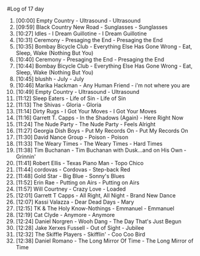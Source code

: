 #Log of 17 day

1. [00:00] Empty Country - Ultrasound - Ultrasound
1. [09:59] Black Country New Road - Sunglasses - Sunglasses
1. [10:27] Idles - I Dream Guillotine - I Dream Guillotine
1. [10:31] Ceremony - Presaging the End - Presaging the End
1. [10:35] Bombay Bicycle Club - Everything Else Has Gone Wrong - Eat, Sleep, Wake (Nothing But You)
1. [10:40] Ceremony - Presaging the End - Presaging the End
1. [10:44] Bombay Bicycle Club - Everything Else Has Gone Wrong - Eat, Sleep, Wake (Nothing But You)
1. [10:45] blushh - July - July
1. [10:46] Marika Hackman - Any Human Friend - i'm not where you are
1. [10:49] Empty Country - Ultrasound - Ultrasound
1. [11:12] Sleep Eaters - Life of Sin - Life of Sin
1. [11:13] The Shivas - Gloria - Gloria
1. [11:14] Dirty Rugs - I Got Your Moves - I Got Your Moves
1. [11:16] Garrett T. Capps - In the Shadows (Again) - Here Right Now
1. [11:24] The Nude Party - The Nude Party - Feels Alright
1. [11:27] Georgia Dish Boys - Put My Records On - Put My Records On
1. [11:30] David Nance Group - Poison - Poison
1. [11:33] The Weary Times - The Weary Times - Hard Times
1. [11:38] Tim Buchanan - Tim Buchanan with Dusk...and on His Own - Grinnin'
1. [11:41] Robert Ellis - Texas Piano Man - Topo Chico
1. [11:44] cordovas - Cordovas - Step-back Red
1. [11:48] Gold Star - Big Blue - Sonny's Blues
1. [11:52] Erin Rae - Putting on Airs - Putting on Airs
1. [11:57] Will Courtney - Crazy Love - Loaded
1. [12:01] Garrett T Capps - All Right, All Night - Brand New Dance
1. [12:07] Kassi Valazza - Dear Dead Days - Mary
1. [12:15] TK & The Holy Know-Nothings - Emmanuel - Emmanuel
1. [12:19] Cat Clyde - Anymore - Anymore
1. [12:24] Daniel Norgren - Wooh Dang - The Day That's Just Begun
1. [12:28] Jake Xerxes Fussell - Out of Sight - Jubilee
1. [12:32] The Skiffle Players - Skifflin' - Coo Coo Bird
1. [12:38] Daniel Romano - The Long Mirror Of Time - The Long Mirror of Time
